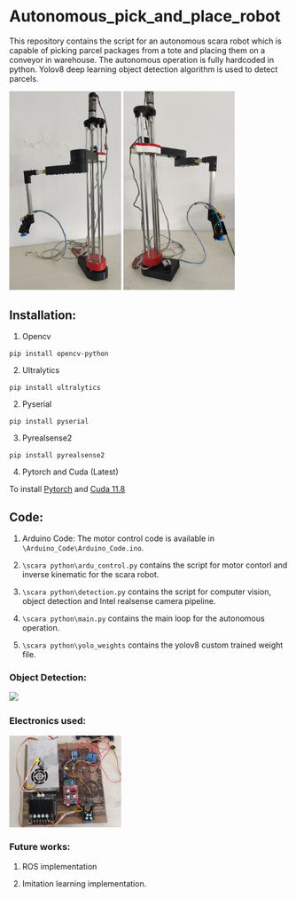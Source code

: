 # Autonomous_pick_and_place_robot
This repository contains the script for an autonomous scara robot which is capable of picking parcel packages from a tote and placing them on a conveyor in warehouse. The autonomous operation is fully hardcoded in python. Yolov8 deep learning object detection algorithm is used to detect parcels.

<p float="left">
  <img src="https://github.com/logeshg2/Autonomous_pick_and_place_robot/blob/main/Images/Scara_Robot.jpg"  width="40%" /> 
  <img src="https://github.com/logeshg2/Autonomous_pick_and_place_robot/blob/main/Images/Scara_Robot_2.jpg"  width="40%" />
</p>

## Installation:

1. Opencv
```shell
pip install opencv-python
```

2. Ultralytics
```shell
pip install ultralytics
```

2. Pyserial
```shell
pip install pyserial
```

3. Pyrealsense2
```shell
pip install pyrealsense2
```

4. Pytorch and Cuda (Latest)

To install [Pytorch](https://pytorch.org/) and [Cuda 11.8](https://developer.nvidia.com/cuda-11-8-0-download-archive)

## Code:

1. Arduino Code: The motor control code is available in ```\Arduino_Code\Arduino_Code.ino```. 

2. ```\scara python\ardu_control.py``` contains the script for motor contorl and inverse kinematic for the scara robot.

3. ```\scara python\detection.py``` contains the script for computer vision, object detection and Intel realsense camera pipeline.

4. ```\scara python\main.py``` contains the main loop for the autonomous operation.

5. ```\scara python\yolo_weights``` contains the yolov8 custom trained weight file.

### Object Detection:
<img src="https://github.com/logeshg2/Autonomous_pick_and_place_robot/assets/121447333/7992a0c8-d150-4ad9-b999-7d1745e12015"  width="40%" /> 

### Electronics used:
<img src="https://github.com/logeshg2/Autonomous_pick_and_place_robot/blob/main/Images/Scara_Ele.jpg"  width="40%" />

### Future works:

1. ROS implementation

2. Imitation learning implementation.
